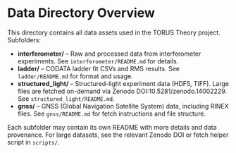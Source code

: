 # Data Directory Overview

This directory contains all data assets used in the TORUS Theory project. Subfolders:

- **interferometer/** – Raw and processed data from interferometer experiments. See `interferometer/README.md` for details.
- **ladder/** – CODATA ladder fit CSVs and RMS results. See `ladder/README.md` for format and usage.
- **structured_light/** – Structured-light experiment data (HDF5, TIFF). Large files are fetched on-demand via Zenodo DOI:10.5281/zenodo.14002229. See `structured_light/README.md`.
- **gnss/** – GNSS (Global Navigation Satellite System) data, including RINEX files. See `gnss/README.md` for fetch instructions and file structure.

Each subfolder may contain its own README with more details and data provenance. For large datasets, see the relevant Zenodo DOI or fetch helper script in `scripts/`.
